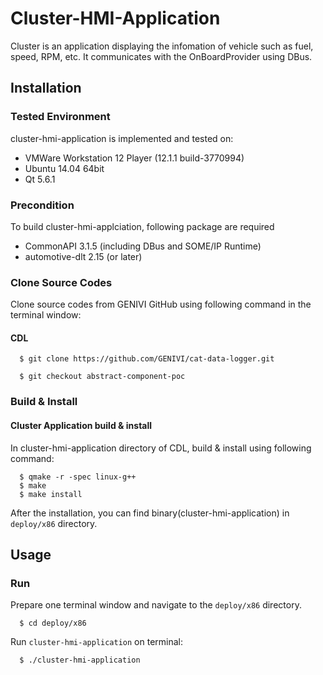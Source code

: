 # Cluster-HMI-Application
Cluster is an application displaying the infomation of vehicle such as fuel, speed, RPM, etc.
It communicates with the OnBoardProvider using DBus.

## Installation
### Tested Environment
cluster-hmi-application is implemented and tested on:
* VMWare Workstation 12 Player (12.1.1 build-3770994)
* Ubuntu 14.04 64bit
* Qt 5.6.1

### Precondition
To build cluster-hmi-applciation, following package are required
* CommonAPI 3.1.5 (including DBus and SOME/IP Runtime)
* automotive-dlt 2.15 (or later)

### Clone Source Codes
Clone source codes from GENIVI GitHub using following command in the terminal window:

#### CDL

      $ git clone https://github.com/GENIVI/cat-data-logger.git

      $ git checkout abstract-component-poc

### Build & Install
#### Cluster Application build & install
In cluster-hmi-application directory of CDL, build & install using following command:

      $ qmake -r -spec linux-g++
      $ make
      $ make install

After the installation, you can find binary(cluster-hmi-application) in `deploy/x86` directory.

## Usage
### Run

Prepare one terminal window and navigate to the `deploy/x86` directory.

      $ cd deploy/x86

Run `cluster-hmi-application` on terminal:

      $ ./cluster-hmi-application
